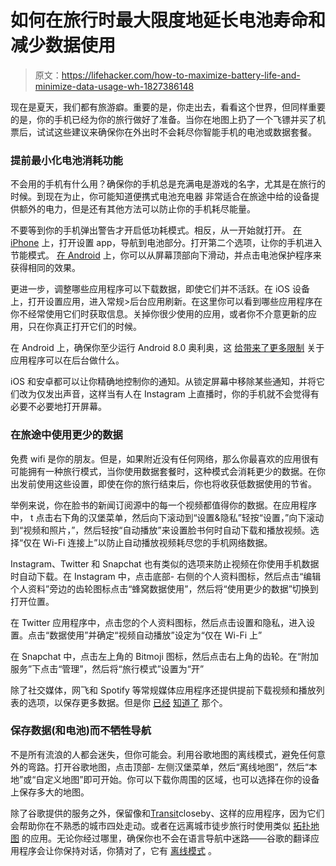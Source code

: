 # 如何在旅行时最大限度地延长电池寿命和减少数据使用

> 原文：<https://lifehacker.com/how-to-maximize-battery-life-and-minimize-data-usage-wh-1827386148>

现在是夏天，我们都有旅游癖。重要的是，你走出去，看看这个世界，但同样重要的是，你的手机已经为你的旅行做好了准备。当你在地图上扔了一个飞镖并买了机票后，试试这些建议来确保你在外出时不会耗尽你智能手机的电池或数据套餐。



### **提前最小化电池消耗功能**

不会用的手机有什么用？确保你的手机总是充满电是游戏的名字，尤其是在旅行的时候。到现在为止，你可能知道便携式电池充电器 非常适合在旅途中给的设备提供额外的电力，但是还有其他方法可以防止你的手机耗尽能量。

不要等到你的手机弹出警告才开启低功耗模式。相反，从一开始就打开。 [在 iPhone](https://support.apple.com/en-us/ht205234) 上，打开设置 app，导航到电池部分。打开第二个选项，让你的手机进入节能模式。 [在 Android](https://support.google.com/nexus/answer/6187458?hl=en) 上，你可以从屏幕顶部向下滑动，并点击电池保护程序来获得相同的效果。

更进一步，调整哪些应用程序可以下载数据，即使它们并不活跃。在 iOS 设备上，打开设置应用，进入常规>后台应用刷新。在这里你可以看到哪些应用程序在你不经常使用它们时获取信息。关掉你很少使用的应用，或者你不介意更新的应用，只在你真正打开它们的时候。

在 Android 上，确保你至少运行 Android 8.0 奥利奥，这 [给带来了更多限制](https://developer.android.com/about/versions/oreo/background) 关于应用程序可以在后台做什么。

iOS 和安卓都可以让你精确地控制你的通知。从锁定屏幕中移除某些通知，并将它们改为仅发出声音，这样当有人在 Instagram 上直播时，你的手机就不会觉得有必要不必要地打开屏幕。

### **在旅途中使用更少的数据**

免费 wifi 是你的朋友。但是，如果附近没有任何网络，那么你最喜欢的应用很有可能拥有一种旅行模式，当你使用数据套餐时，这种模式会消耗更少的数据。在你出发前使用这些设置，即使在你的旅行结束后，你也将收获低数据使用的节省。

举例来说，你在脸书的新闻订阅源中的每一个视频都值得你的数据。在应用程序中， t 点击右下角的汉堡菜单，然后向下滚动到“设置&隐私”轻按“设置，”向下滚动到“视频和照片，”，然后轻按“自动播放”来设置脸书何时自动下载和播放视频。选择“仅在 Wi-Fi 连接上”以防止自动播放视频耗尽您的手机网络数据。

Instagram、Twitter 和 Snapchat 也有类似的选项来防止视频在你使用手机数据时自动下载。在 Instagram 中，点击底部- 右侧的个人资料图标，然后点击“编辑个人资料”旁边的齿轮图标点击“蜂窝数据使用”，然后将“使用更少的数据”切换到打开位置。

在 Twitter 应用程序中，点击您的个人资料图标，然后点击设置和隐私，进入设置。点击“数据使用”并确定“视频自动播放”设定为“仅在 Wi-Fi 上”

在 Snapchat 中，点击左上角的 Bitmoji 图标，然后点击右上角的齿轮。在“附加服务”下点击“管理”，然后将“旅行模式”设置为“开”

除了社交媒体，网飞和 Spotify 等常规媒体应用程序还提供提前下载视频和播放列表的选项，以保存更多数据。但是你 [已经](https://lifehacker.com/netflix-adds-offline-viewing-for-phones-and-tablets-1789512369) [知道了](https://lifehacker.com/spotify-can-now-sync-all-your-music-for-offline-listeni-1584793314) 那个。

### **保存数据(和电池)而不牺牲导航**

不是所有流浪的人都会迷失，但你可能会。利用谷歌地图的离线模式，避免任何意外的弯路。打开谷歌地图，点击顶部- 左侧汉堡菜单，然后“离线地图”，然后“本地”或“自定义地图”即可开始。你可以下载你周围的区域，也可以选择在你的设备上保存多大的地图。

除了谷歌提供的服务之外，保留像和[Transit](https://transitapp.com/)closeby、这样的应用程序，因为它们会帮助你在不熟悉的城市四处走动。或者在远离城市徒步旅行时使用类似 [拓扑地图](https://itunes.apple.com/us/app/topo-maps/id672246353?mt=8) 的应用。无论你经过哪里，确保你也不会在语言导航中迷路——谷歌的翻译应用程序会让你保持对话，你猜对了，它有 [离线模式](https://lifehacker.com/google-translate-adds-offline-mode-on-iphone-and-tap-t-1776015119) 。